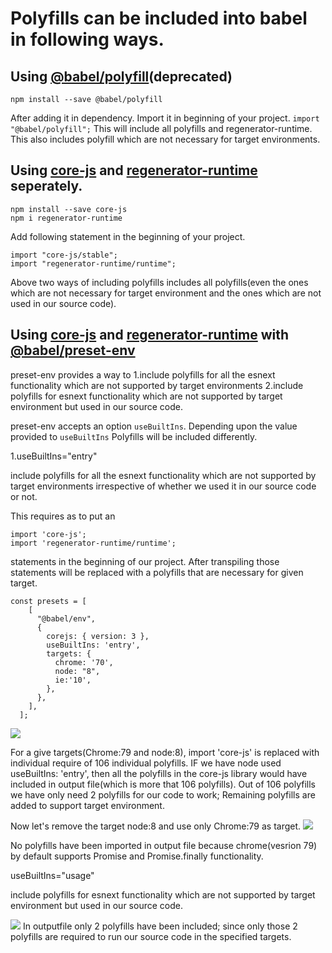 # Polyfills can be included into babel in following ways.

## Using [@babel/polyfill](https://babeljs.io/docs/en/babel-polyfill)(deprecated)
 
 ```npm install --save @babel/polyfill```
 
 After adding it in dependency. Import it in beginning of your project.
 ```import "@babel/polyfill";```
This will include all polyfills and regenerator-runtime. This also includes polyfill which are not necessary for target environments.

## Using [core-js](https://github.com/zloirock/core-js) and [regenerator-runtime](https://github.com/facebook/regenerator/tree/master/packages/regenerator-runtime) seperately.
```
npm install --save core-js
npm i regenerator-runtime
```
Add following statement in the beginning of your project.
```
import "core-js/stable";
import "regenerator-runtime/runtime";
```

Above two ways of including polyfills includes all polyfills(even the ones which are not necessary for target environment and the ones which are not used in our source code).

## Using [core-js](https://github.com/zloirock/core-js) and [regenerator-runtime](https://github.com/facebook/regenerator/tree/master/packages/regenerator-runtime) with [@babel/preset-env](https://babeljs.io/docs/en/babel-preset-env)

preset-env provides a way to 
1.include polyfills for all the esnext functionality which are not supported by target environments
2.include polyfills for esnext functionality which are not supported by target environment but used in our source code.

preset-env accepts an option ```useBuiltIns```. Depending upon the value provided to ```useBuiltIns``` Polyfills will be included differently.

1.useBuiltIns="entry"

include polyfills for all the esnext functionality which are not supported by target environments irrespective of whether we used it in our source code or not.

This requires as to put an 
```
import 'core-js';
import 'regenerator-runtime/runtime';
``` 
statements in the beginning of our project. After transpiling those statements will be replaced with a polyfills that are necessary for given target.

```
const presets = [
    [
      "@babel/env",
      {
        corejs: { version: 3 },
        useBuiltIns: 'entry',
        targets: {
          chrome: '70',
          node: "8",
          ie:'10',
        },
      },
    ],
  ];
  ```
  
  ![](images/usageEntry.png)

For a give targets(Chrome:79 and node:8), import 'core-js' is replaced with individual require of 106 individual polyfills.
IF we have node used useBuiltIns: 'entry', then all the polyfills in the core-js library would have included in output file(which is more that 106 polyfills).
Out of 106 polyfills we have only need 2 polyfills for our code to work; Remaining polyfills are added to support target environment.


Now let's remove the target node:8 and use only Chrome:79 as target.
![](images/usageEntry2.png)

No polyfills have been imported in output file because chrome(vesrion 79) by default supports Promise and Promise.finally functionality.


useBuiltIns="usage"

include polyfills for esnext functionality which are not supported by target environment but used in our source code.

![](images/usageUsage.png)
In outputfile only 2 polyfills have been included; since only those 2 polyfills are required to run our source code in the specified targets.
